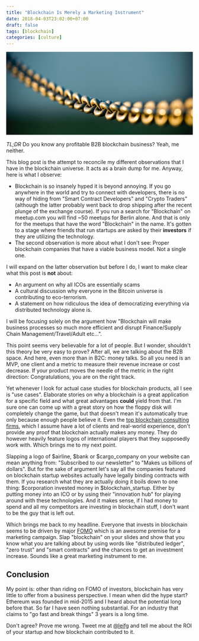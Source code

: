 ```yaml
---
title: "Blockchain Is Merely a Marketing Instrument"
date: 2018-04-03T23:02:00+07:00
draft: false
tags: [blockchain]
categories: [culture]
---
```


![Chain](header.jpg)

*TL;DR* Do you know any profitable B2B blockchain business? Yeah, me neither.

This blog post is the attempt to reconcile my different observations that I have in the blockchain universe. It acts as a brain dump for me. Anyway, here is what I observe:

- Blockchain is so insanely hyped it is beyond annoying. If you go anywhere in the world and try to connect with developers, there is no way of hiding from "Smart Contract Developers" and "Crypto Traders" (although the latter probably went back to drop shipping after the recent plunge of the exchange course). If you run a search for "Blockchain" on meetup.com you will find ~50 meetups for Berlin alone. And that is only for the meetups that have the word "Blockchain" in the name. It's gotten to a stage where friends that run startups are asked by their **investors** if they are utilizing the technology.
- The second observation is more about what I don't see: Proper blockchain companies that have a viable business model. Not a single one.

I will expand on the latter observation but before I do, I want to make clear what this post is **not** about:

- An argument on why all ICOs are essentially scams
- A cultural discussion why everyone in the Bitcoin universe is contributing to eco-terrorism.
- A statement on how ridiculous the idea of democratizing everything via distributed technology alone is.

I will be focusing solely on the argument how "Blockchain will make business processes so much more efficient and disrupt Finance/Supply Chain Management/Travel/Adult etc...".

This point seems very believable for a lot of people. But I wonder, shouldn't this theory be very easy to prove? After all, we are talking about the B2B space. And here, even more than in B2C: money talks. So all you need is an MVP, one client and a metric to measure their revenue increase or cost decrease. If your product moves the needle of the metric in the right direction: Congratulations, you are on the right track.

Yet whenever I look for actual case studies for blockchain products, all I see is "use cases". Elaborate stories on why a blockchain is a great application for a specific field and what great advantages **could** yield from that. I'm sure one can come up with a great story on how the floppy disk will completely change the game, but that doesn't mean it's automatically true only because enough people believe it. Even the [top blockchain consulting firms](https://www.quora.com/Who-are-the-worlds-top-blockchain-consultants-individuals-firms-or-teams), which I assume have a lot of clients and real-world experience, don't provide any proof that blockchain actually makes any money. They do however heavily feature logos of international players that they supposedly work with. Which brings me to my next point.

Slapping a logo of $airline, $bank or $cargo_company on your website can mean anything from: "Subscribed to our newsletter" to "Makes us billions of dollars". But for the sake of argument let's say all the companies featured on blockchain startup websites actually have legally binding contracts with them. If you research what they are actually doing it boils down to one thing: $corporation invested money in $blockchain_startup. Either by putting money into an ICO or by using their "innovation hub" for playing around with these technologies. And it makes sense,  if I had money to spend and all my competitors are investing in blockchain stuff, I don't want to be the guy that is left out.

Which brings me back to my headline. Everyone that invests in blockchain seems to be driven by major [FOMO](https://www.urbandictionary.com/define.php?term=fomo) which is an awesome premise for a marketing campaign. Slap "blockchain" on your slides and show that you know what you are talking about by using words like "distributed ledger", "zero trust" and "smart contracts" and the chances to get an investment increase. Sounds like a great marketing instrument to me.

## Conclusion
My point is: other than riding on FOMO of investors, blockchain has very little to offer from a business perspective. I mean when did the hype start? Ethereum was founded in mid-2015 and I heard about the potential long before that. So far I have seen nothing substantial. For an industry that claims to "go fast and break things" 3 years is a long time.

Don't agree? Prove me wrong. Tweet me at [@leifg](https://twitter.com/leifg) and tell me about the ROI of your startup and how blockchain contributed to it.
